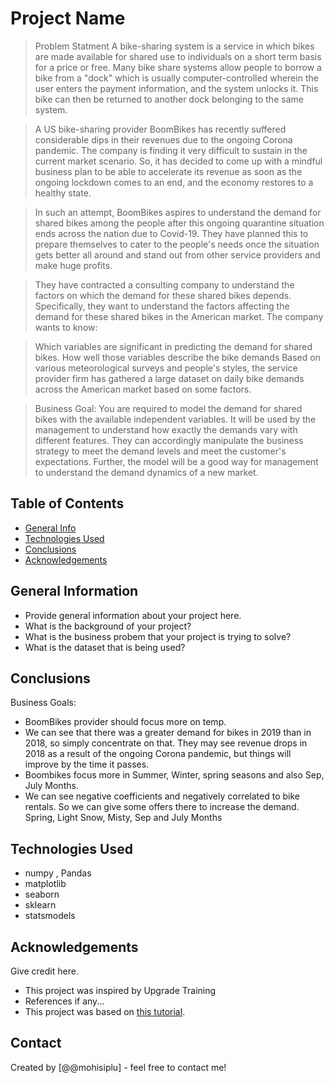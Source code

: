 # Project Name
> Problem Statment
A bike-sharing system is a service in which bikes are made available for shared use to individuals on a short term basis for a price or free. Many bike share systems allow people to borrow a bike from a "dock" which is usually computer-controlled wherein the user enters the payment information, and the system unlocks it. This bike can then be returned to another dock belonging to the same system.

> A US bike-sharing provider BoomBikes has recently suffered considerable dips in their revenues due to the ongoing Corona pandemic. The company is finding it very difficult to sustain in the current market scenario. So, it has decided to come up with a mindful business plan to be able to accelerate its revenue as soon as the ongoing lockdown comes to an end, and the economy restores to a healthy state.

> In such an attempt, BoomBikes aspires to understand the demand for shared bikes among the people after this ongoing quarantine situation ends across the nation due to Covid-19. They have planned this to prepare themselves to cater to the people's needs once the situation gets better all around and stand out from other service providers and make huge profits.

> They have contracted a consulting company to understand the factors on which the demand for these shared bikes depends. Specifically, they want to understand the factors affecting the demand for these shared bikes in the American market. The company wants to know:

> Which variables are significant in predicting the demand for shared bikes. How well those variables describe the bike demands Based on various meteorological surveys and people's styles, the service provider firm has gathered a large dataset on daily bike demands across the American market based on some factors.

> Business Goal:
You are required to model the demand for shared bikes with the available independent variables. It will be used by the management to understand how exactly the demands vary with different features. They can accordingly manipulate the business strategy to meet the demand levels and meet the customer's expectations. Further, the model will be a good way for management to understand the demand dynamics of a new market.


## Table of Contents
* [General Info](#general-information)
* [Technologies Used](#technologies-used)
* [Conclusions](#conclusions)
* [Acknowledgements](#acknowledgements)

<!-- You can include any other section that is pertinent to your problem -->

## General Information
- Provide general information about your project here.
- What is the background of your project?
- What is the business probem that your project is trying to solve?
- What is the dataset that is being used?

<!-- You don't have to answer all the questions - just the ones relevant to your project. -->

## Conclusions

Business Goals:
- BoomBikes provider should focus more on temp.
- We can see that there was a greater demand for bikes in 2019 than in 2018, so simply concentrate on that. They 
  may see revenue drops in 2018 as a result of the ongoing Corona pandemic, but things will improve by the time it passes.
- Boombikes focus more in Summer, Winter, spring seasons and also Sep, July Months.
- We can see negative coefficients and negatively correlated to bike rentals. So we can give some offers there to 
  increase the demand. Spring, Light Snow, Misty, Sep and July Months

<!-- You don't have to answer all the questions - just the ones relevant to your project. -->


## Technologies Used
- numpy , Pandas
- matplotlib
- seaborn 
- sklearn
- statsmodels

<!-- As the libraries versions keep on changing, it is recommended to mention the version of library used in this project -->

## Acknowledgements
Give credit here.
- This project was inspired by Upgrade Training
- References if any...
- This project was based on [this tutorial](https://www.example.com).


## Contact
Created by [@@mohisiplu] - feel free to contact me!


<!-- Optional -->
<!-- ## License -->
<!-- This project is open source and available under the [... License](). -->

<!-- You don't have to include all sections - just the one's relevant to your project -->